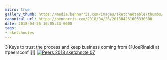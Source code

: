 ```yaml
---
micro: true
gallery_thumb: https://media.bennorris.com/images/sketchnotable/thumbs/peers-2018-sketchnote-07.jpg
canonical_url: https://bennorris.com/2018/04/26/201804261605330600
date: 2018-04-26 16:05:33-0600
tags:
- sketchnotes
---
```


3 Keys to trust the process and keep business coming from @JoeRinaldi at #peersconf ✍🏼 [![Peers 2018 sketchnote 07](https://media.bennorris.com/images/sketchnotable/peers-2018/peers-2018-sketchnote-07.jpg)](https://media.bennorris.com/images/sketchnotable/peers-2018/peers-2018-sketchnote-07.jpg)